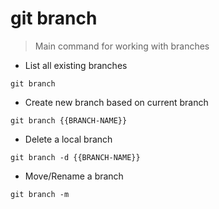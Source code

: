 # git branch

> Main command for working with branches

- List all existing branches

`git branch`

- Create new branch based on current branch

`git branch {{BRANCH-NAME}}`

- Delete a local branch

`git branch -d {{BRANCH-NAME}}`

- Move/Rename a branch

`git branch -m`
